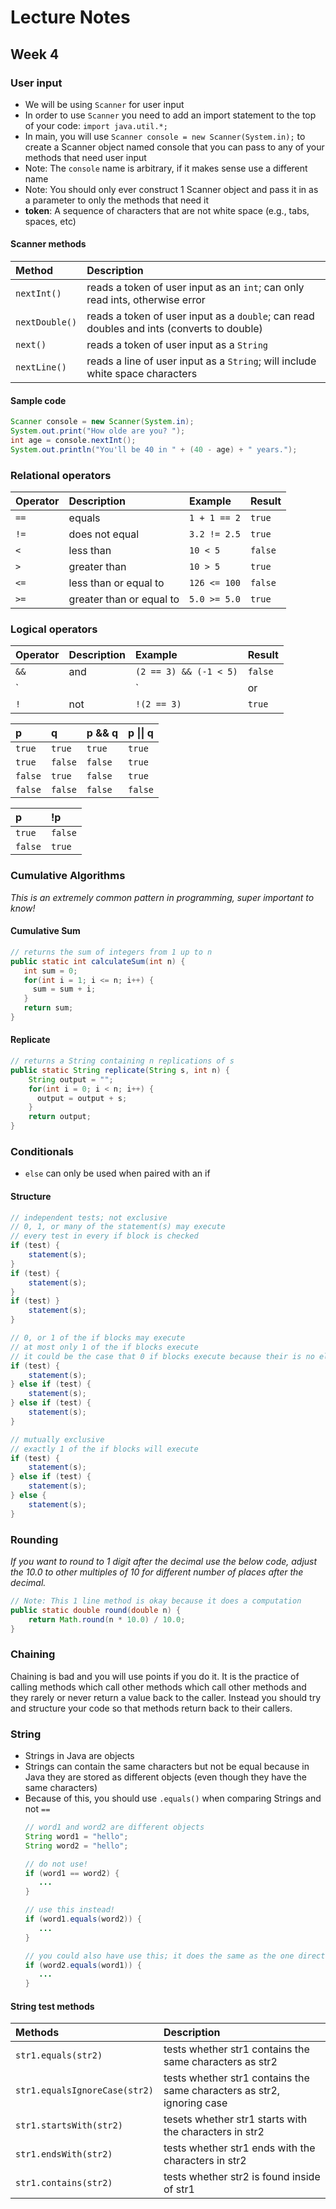 # Lecture Notes
## Week 4

### User input

* We will be using `Scanner` for user input
* In order to use `Scanner` you need to add an import statement to the top of your code: `import java.util.*;`
* In main, you will use `Scanner console = new Scanner(System.in);` to create a Scanner object named console that you can pass to any of your methods that need user input
 * Note: The `console` name is arbitrary, if it makes sense use a different name
 * Note: You should only ever construct 1 Scanner object and pass it in as a parameter to only the methods that need it
* __token__: A sequence of characters that are not white space (e.g., tabs, spaces, etc)

#### Scanner methods

| __Method__ | __Description__ |
| :--- | :--- |
| `nextInt()` | reads a token of user input as an `int`; can only read ints, otherwise error |
| `nextDouble()` | reads a token of user input as a `double`; can read doubles and ints (converts to double) |
| `next()` | reads a token of user input as a `String` |
| `nextLine()` | reads a line of user input as a `String`; will include white space characters |

#### Sample code

```java
Scanner console = new Scanner(System.in);
System.out.print("How olde are you? ");
int age = console.nextInt();
System.out.println("You'll be 40 in " + (40 - age) + " years.");
```

### Relational operators
| __Operator__ | __Description__ | __Example__ | __Result__ |
| :--- | :--- | :--- | :--- |
| `==` | equals | `1 + 1 == 2` | `true` |
| `!=` | does not equal | `3.2 != 2.5` | `true` |
| `<` | less than | `10 < 5` | `false` |
| `>` | greater than | `10 > 5` | `true` |
| `<=` | less than or equal to | `126 <= 100` | `false` |
| `>=` | greater than or equal to | `5.0 >= 5.0` | `true` |
 
### Logical operators
| __Operator__ | __Description__ | __Example__ | __Result__ |
| :--- | :--- | :--- | :--- |
| `&&` | and | `(2 == 3) && (-1 < 5)` | `false`|
| `||` | or | `(2 == 3) || (-1 < 5)` | `true` |
| `!` | not | `!(2 == 3)` | `true` |

| __p__ | __q__ | __p && q__ | __p &#124;&#124; q__ |
| :--- | :--- | :--- | :--- |
| `true` | `true` | `true` | `true` |
| `true` | `false` | `false` | `true` |
| `false` | `true` | `false` | `true` |
| `false` | `false` | `false` | `false` |

| __p__ | __!p__ |
| :--- | :--- |
| `true` | `false` |
| `false` | `true` |

### Cumulative Algorithms
_This is an extremely common pattern in programming, super important to know!_

#### Cumulative Sum

```java
// returns the sum of integers from 1 up to n
public static int calculateSum(int n) {
   int sum = 0;
   for(int i = 1; i <= n; i++) {
     sum = sum + i;
   }
   return sum;
}
```

#### Replicate

```java
// returns a String containing n replications of s
public static String replicate(String s, int n) {
    String output = "";
    for(int i = 0; i < n; i++) {
      output = output + s;
    }
    return output;
}
```
### Conditionals
* `else` can only be used when paired with an if

#### Structure

```java
// independent tests; not exclusive
// 0, 1, or many of the statement(s) may execute
// every test in every if block is checked
if (test) {
    statement(s);
}
if (test) {
    statement(s);
}
if (test) }
    statement(s);
}
```

```java
// 0, or 1 of the if blocks may execute
// at most only 1 of the if blocks execute
// it could be the case that 0 if blocks execute because their is no else
if (test) {
    statement(s);
} else if (test) {
    statement(s);
} else if (test) {
    statement(s);
}
```

```java
// mutually exclusive
// exactly 1 of the if blocks will execute
if (test) {
    statement(s);
} else if (test) {
    statement(s);
} else {
    statement(s);
}
```
### Rounding
_If you want to round to 1 digit after the decimal use the below code, adjust the 10.0 to other multiples of 10 for different number of places after the decimal._

```java
// Note: This 1 line method is okay because it does a computation
public static double round(double n) {
    return Math.round(n * 10.0) / 10.0;
}
```

### Chaining
Chaining is bad and you will use points if you do it. It is the practice of calling methods which call other methods which call other methods and they rarely or never return a value back to the caller. Instead you should try and structure your code so that methods return back to their callers. 

### String
* Strings in Java are objects
* Strings can contain the same characters but not be equal because in Java they are stored as different objects (even though they have the same characters)
 * Because of this, you should use `.equals()` when comparing Strings and not `==`
    ```java
    // word1 and word2 are different objects
    String word1 = "hello";
    String word2 = "hello";

    // do not use!
    if (word1 == word2) {
       ...
    }

    // use this instead!
    if (word1.equals(word2)) {
       ...
    }

    // you could also have use this; it does the same as the one directly above
    if (word2.equals(word1)) {
       ...
    }
    ```

#### String test methods
| __Methods__ | __Description__ |
| :--- | :--- |
| `str1.equals(str2)` | tests whether str1 contains the same characters as str2 |
| `str1.equalsIgnoreCase(str2)` | tests whether str1 contains the same characters as str2, ignoring case |
| `str1.startsWith(str2)` | tesets whether str1 starts with the characters in str2 |
| `str1.endsWith(str2)` | tests whether str1 ends with the characters in str2 |
| `str1.contains(str2)` | tests whether str2 is found inside of str1 |


